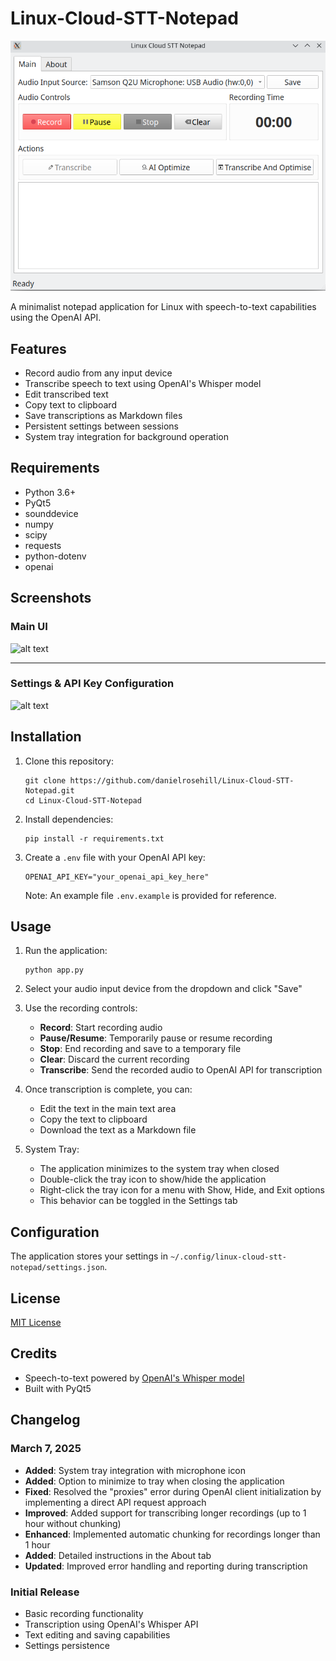 # Linux-Cloud-STT-Notepad

 ![alt text](screenshots/releases/v4/image.png)

A minimalist notepad application for Linux with speech-to-text capabilities using the OpenAI API.

## Features

- Record audio from any input device
- Transcribe speech to text using OpenAI's Whisper model
- Edit transcribed text
- Copy text to clipboard
- Save transcriptions as Markdown files
- Persistent settings between sessions
- System tray integration for background operation

## Requirements

- Python 3.6+
- PyQt5
- sounddevice
- numpy
- scipy
- requests
- python-dotenv
- openai

## Screenshots

 ### Main UI

 ![alt text](screenshots/releases/v2/2.png)

 ---

 ### Settings & API Key Configuration

 ![alt text](screenshots/releases/v2/3.png)

## Installation

1. Clone this repository:
   ```
   git clone https://github.com/danielrosehill/Linux-Cloud-STT-Notepad.git
   cd Linux-Cloud-STT-Notepad
   ```

2. Install dependencies:
   ```
   pip install -r requirements.txt
   ```

3. Create a `.env` file with your OpenAI API key:
   ```
   OPENAI_API_KEY="your_openai_api_key_here"
   ```
   Note: An example file `.env.example` is provided for reference.

## Usage

1. Run the application:
   ```
   python app.py
   ```

2. Select your audio input device from the dropdown and click "Save"

3. Use the recording controls:
   - **Record**: Start recording audio
   - **Pause/Resume**: Temporarily pause or resume recording
   - **Stop**: End recording and save to a temporary file
   - **Clear**: Discard the current recording
   - **Transcribe**: Send the recorded audio to OpenAI API for transcription

4. Once transcription is complete, you can:
   - Edit the text in the main text area
   - Copy the text to clipboard
   - Download the text as a Markdown file

5. System Tray:
   - The application minimizes to the system tray when closed
   - Double-click the tray icon to show/hide the application
   - Right-click the tray icon for a menu with Show, Hide, and Exit options
   - This behavior can be toggled in the Settings tab

## Configuration

The application stores your settings in `~/.config/linux-cloud-stt-notepad/settings.json`.

## License

[MIT License](LICENSE)

## Credits

- Speech-to-text powered by [OpenAI's Whisper model](https://platform.openai.com/docs/guides/speech-to-text)
- Built with PyQt5

## Changelog

### March 7, 2025

- **Added**: System tray integration with microphone icon
- **Added**: Option to minimize to tray when closing the application
- **Fixed**: Resolved the "proxies" error during OpenAI client initialization by implementing a direct API request approach
- **Improved**: Added support for transcribing longer recordings (up to 1 hour without chunking)
- **Enhanced**: Implemented automatic chunking for recordings longer than 1 hour
- **Added**: Detailed instructions in the About tab
- **Updated**: Improved error handling and reporting during transcription

### Initial Release

- Basic recording functionality
- Transcription using OpenAI's Whisper API
- Text editing and saving capabilities
- Settings persistence
